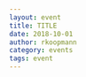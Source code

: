 ```yaml
---
layout: event
title: TITLE
date: 2018-10-01
author: rkoopmann
category: events
tags: event
---
```


